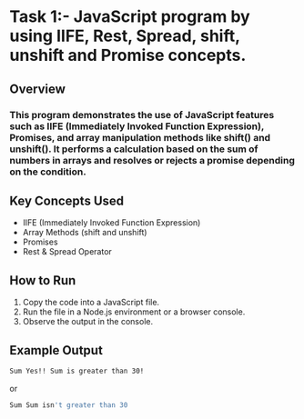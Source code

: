 # Task 1:- JavaScript program by using IIFE, Rest, Spread, shift, unshift and Promise concepts.

## Overview
### This program demonstrates the use of JavaScript features such as IIFE (Immediately Invoked Function Expression), Promises, and array manipulation methods like shift() and unshift(). It performs a calculation based on the sum of numbers in arrays and resolves or rejects a promise depending on the condition.

## Key Concepts Used
- IIFE (Immediately Invoked Function Expression)
- Array Methods (shift and unshift)
- Promises
- Rest & Spread Operator

## How to Run
1. Copy the code into a JavaScript file.
2. Run the file in a Node.js environment or a browser console.
3. Observe the output in the console.

## Example Output
```bash
Sum Yes!! Sum is greater than 30!
```
or
```bash
Sum Sum isn't greater than 30
```